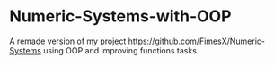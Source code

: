 # Numeric-Systems-with-OOP
A remade version of my project https://github.com/FimesX/Numeric-Systems using OOP and improving functions tasks.
